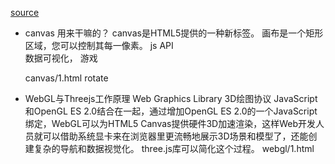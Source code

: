[source](https://juejin.cn/post/7033615049721806879#heading-2)

- canvas 用来干嘛的？
    canvas是HTML5提供的一种新标签。
    画布是一个矩形区域，您可以控制其每一像素。
    js API   
    数据可视化， 游戏 

    canvas/1.html  rotate 

- WebGL与Threejs工作原理
    Web Graphics Library 3D绘图协议 JavaScript和OpenGL ES 2.0结合在一起，通过增加OpenGL ES 2.0的一个JavaScript绑定，WebGL可以为HTML5 Canvas提供硬件3D加速渲染，这样Web开发人员就可以借助系统显卡来在浏览器里更流畅地展示3D场景和模型了，还能创建复杂的导航和数据视觉化。
    three.js库可以简化这个过程。
    webgl/1.html


